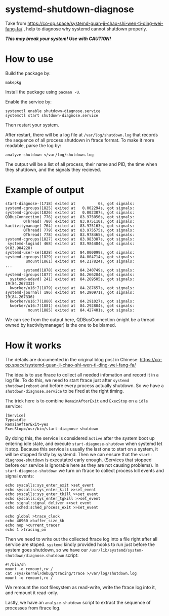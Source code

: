 # systemd-shutdown-diagnose
Take from https://co-op.space/systemd-guan-ji-chao-shi-wen-ti-ding-wei-fang-fa/ ,
help to diagnose why systemd cannot shutdown properly.

***This may break your system! Use with CAUTION!***

# How to use

Build the package by:
```
makepkg
```

Install the package using `pacman -U`.

Enable the service by:
```
systemctl enable shutdown-diagnose.service
systemctl start shutdown-diagnose.service
```

Then restart your system.

After restart, there will be a log file at `/var/log/shutdown.log`
that records the sequence of all process shutdown in ftrace format.
To make it more readable, parse the log by:
```
analyze-shutdown </var/log/shutdown.log
```

The output will be a list of all process, their name and PID, the time when they shutdown, and the signals they recieved.

# Example of output

```
start-diagnose-(1718) exited at          0s, got signals: 
systemd-cgroups(1825) exited at   0.002294s, got signals: 
systemd-cgroups(1826) exited at   0.002307s, got signals: 
QDBusConnection( 776) exited at  83.975056s, got signals: 
        QThread( 780) exited at  83.975110s, got signals: 
kactivitymanage( 764) exited at  83.975163s, got signals: 
        QThread( 779) exited at  83.975575s, got signals: 
        QThread( 778) exited at  83.978465s, got signals: 
systemd-cgroups(1827) exited at  83.983387s, got signals: 
 systemd-logind( 468) exited at  83.984484s, got signals:  9(83.984228)
systemd-user-se(1828) exited at  84.000099s, got signals: 
systemd-cgroups(1829) exited at  84.004714s, got signals: 
         umount(1861) exited at  84.217824s, got signals: 
...
        systemd(1878) exited at  84.240749s, got signals: 
systemd-cgroups(1877) exited at  84.266284s, got signals: 
  systemd-udevd( 241) exited at  84.269505s, got signals:  19(84.267333)
  kworker/u16:7(1879) exited at  84.287657s, got signals: 
systemd-journal( 196) exited at  84.290971s, got signals:  19(84.267336)
  kworker/u16:7(1880) exited at  84.291027s, got signals: 
  kworker/u16:7(1881) exited at  84.292804s, got signals: 
          mount(1885) exited at  84.427401s, got signals: 
```

We can see from the output here, QDBusConnection (might be a thread owned by kactivitymanager) is the one to be blamed.

# How it works

The details are documented in the original blog post in Chinese:
https://co-op.space/systemd-guan-ji-chao-shi-wen-ti-ding-wei-fang-fa/

The idea is to use ftrace to collect all needed infomation and record it in a log file.
To do this, we need to start ftrace just after `systemd shutdown|reboot` and before every process actually shutdown. So we have a `shutdown-diagnose.service` to be fired at the right timing.

The trick here is to combine `RemainAfterExit` and `ExecStop` on a `idle` service:
```
[Service]
Type=idle
RemainAfterExit=yes
ExecStop=/usr/bin/start-diagnose-shutdown
```

By doing this, the service is considered `Active` after the system boot up entering idle state, and execute `start-diagnose-shutdown` when systemd let it stop.
Because this service is usually the last one to start on a system, it will be stopped firstly by systemd.
Then we can ensure that the `start-diagnose-shutdown` is executated early enough. (Services that stopped before our service is ignorable here as they are not causing problems).
In `start-diagnose-shutdown` we turn on ftrace to collect process kill events and signal events:
```
echo syscalls:sys_enter_exit >set_event
echo syscalls:sys_enter_kill >>set_event
echo syscalls:sys_enter_tkill >>set_event
echo syscalls:sys_enter_tgkill >>set_event
echo signal:signal_deliver >>set_event
echo sched:sched_process_exit >>set_event

echo global >trace_clock
echo 40960 >buffer_size_kb
echo nop >current_tracer
echo 1 >tracing_on
```

Then we need to write out the collected ftrace log into a file right after all service are stoped. `systemd` kindly provided hooks to run just before the system goes shutdown, so we have our `/usr/lib/systemd/system-shutdown/diagnose.shutdown` script:
```
#!/bin/sh
mount -o remount,rw /
cat /sys/kernel/debug/tracing/trace >/var/log/shutdown.log
mount -o remount,ro /
```
We remount the root filesystem as read-write, write the ftrace log into it, and remount it read-only.

Lastly, we have an `analyze-shutdown` script to extract the sequence of processes from ftrace log.
